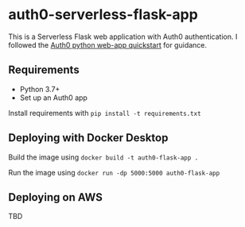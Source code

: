 # auth0-serverless-flask-app

This is a Serverless Flask web application with Auth0 authentication. I followed the [Auth0 python web-app quickstart](https://auth0.com/docs/quickstart/webapp/python) for guidance.

## Requirements

* Python 3.7+
* Set up an Auth0 app

Install requirements with `pip install -t requirements.txt` 

## Deploying with Docker Desktop

Build the image using `docker build -t auth0-flask-app .`

Run the image using `docker run -dp 5000:5000 auth0-flask-app`

## Deploying on AWS
TBD